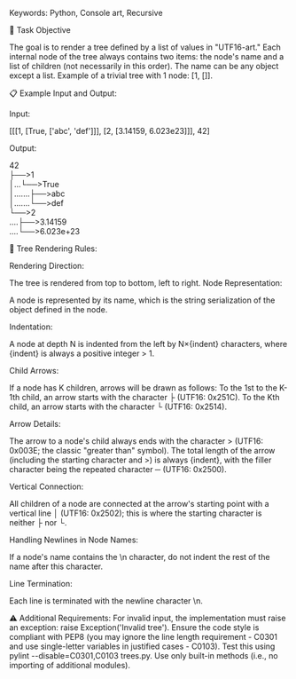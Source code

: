 Keywords: Python, Console art, Recursive

📝 Task Objective

The goal is to render a tree defined by a list of values in "UTF16-art." Each internal node of the tree always contains two items: the node's name and a list of children (not necessarily in this order). The name can be any object except a list. Example of a trivial tree with 1 node: [1, []].

📋 Example Input and Output:

Input:

[[[1, [True, ['abc', 'def']]], [2, [3.14159, 6.023e23]]], 42]

Output:

42<br>├──>1<br> │...└──>True<br> │.......├──>abc<br>│.......└──>def<br>└──>2<br>....├──>3.14159<br>....└──>6.023e+23


🎨 Tree Rendering Rules:

Rendering Direction:

The tree is rendered from top to bottom, left to right.
Node Representation:

A node is represented by its name, which is the string serialization of the object defined in the node.

Indentation:

A node at depth N is indented from the left by N×{indent} characters, where {indent} is always a positive integer > 1.

Child Arrows:

If a node has K children, arrows will be drawn as follows:
To the 1st to the K-1th child, an arrow starts with the character ├ (UTF16: 0x251C).
To the Kth child, an arrow starts with the character └ (UTF16: 0x2514).

Arrow Details:

The arrow to a node's child always ends with the character > (UTF16: 0x003E; the classic "greater than" symbol).
The total length of the arrow (including the starting character and >) is always {indent}, with the filler character being the repeated character ─ (UTF16: 0x2500).

Vertical Connection:

All children of a node are connected at the arrow's starting point with a vertical line │ (UTF16: 0x2502); this is where the starting character is neither ├ nor └.

Handling Newlines in Node Names:

If a node's name contains the \n character, do not indent the rest of the name after this character.

Line Termination:

Each line is terminated with the newline character \n.

⚠️ Additional Requirements:
For invalid input, the implementation must raise an exception: raise Exception('Invalid tree').
Ensure the code style is compliant with PEP8 (you may ignore the line length requirement - C0301 and use single-letter variables in justified cases - C0103).
Test this using pylint --disable=C0301,C0103 trees.py.
Use only built-in methods (i.e., no importing of additional modules).
